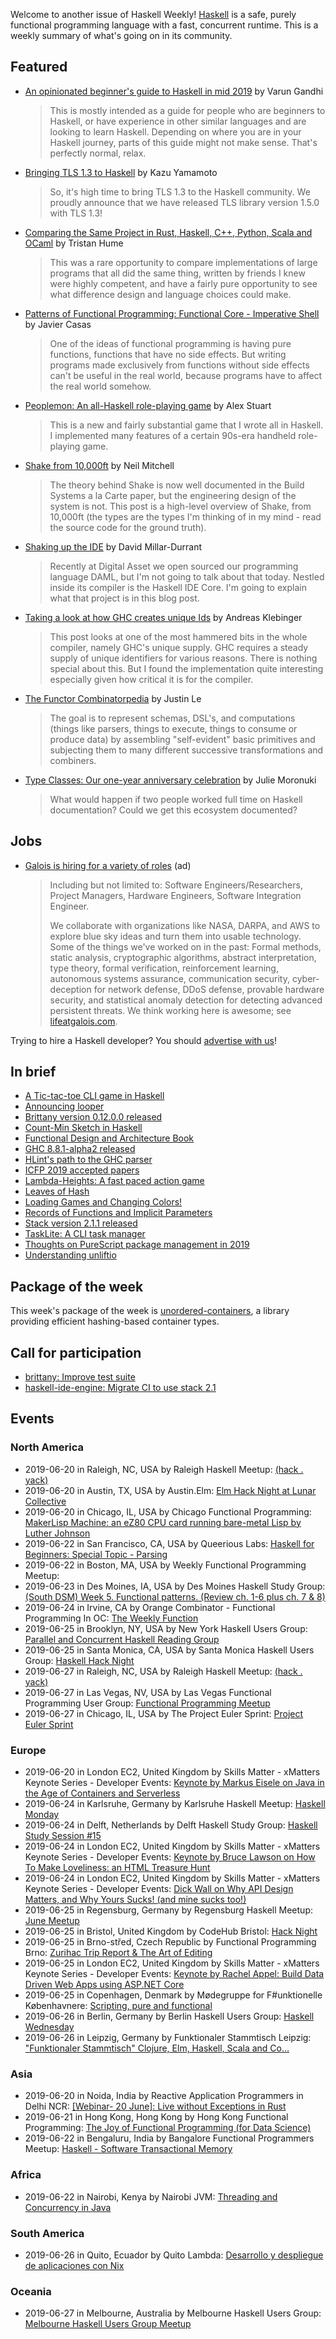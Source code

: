 Welcome to another issue of Haskell Weekly!
[Haskell](https://www.haskell.org) is a safe, purely functional programming language with a fast, concurrent runtime.
This is a weekly summary of what's going on in its community.

## Featured

-   [An opinionated beginner's guide to Haskell in mid 2019](https://github.com/theindigamer/not-a-blog/blob/5ee43179fe4b148bd8c61680112b4e9e048481fc/opinionated-haskell-guide-2019.md) by Varun Gandhi

    > This is mostly intended as a guide for people who are beginners to Haskell, or have experience in other similar languages and are looking to learn Haskell. Depending on where you are in your Haskell journey, parts of this guide might not make sense. That's perfectly normal, relax.

-   [Bringing TLS 1.3 to Haskell](https://kazu-yamamoto.hatenablog.jp/entry/2019/06/07/160609) by Kazu Yamamoto

    > So, it's high time to bring TLS 1.3 to the Haskell community. We proudly announce that we have released TLS library version 1.5.0 with TLS 1.3!

-   [Comparing the Same Project in Rust, Haskell, C++, Python, Scala and OCaml](https://thume.ca/2019/04/29/comparing-compilers-in-rust-haskell-c-and-python/) by Tristan Hume

    > This was a rare opportunity to compare implementations of large programs that all did the same thing, written by friends I knew were highly competent, and have a fairly pure opportunity to see what difference design and language choices could make.

-   [Patterns of Functional Programming: Functional Core - Imperative Shell](https://www.javiercasas.com/articles/functional-programming-patterns-functional-core-imperative-shell) by Javier Casas

    > One of the ideas of functional programming is having pure functions, functions that have no side effects. But writing programs made exclusively from functions without side effects can't be useful in the real world, because programs have to affect the real world somehow.

-   [Peoplemon: An all-Haskell role-playing game](https://np.reddit.com/r/haskell/comments/c29lks/peoplemon_an_allhaskell_roleplaying_game/) by Alex Stuart

    > This is a new and fairly substantial game that I wrote all in Haskell. I implemented many features of a certain 90s-era handheld role-playing game.

-   [Shake from 10,000ft](https://neilmitchell.blogspot.com/2019/06/shake-from-10000ft.html) by Neil Mitchell

    > The theory behind Shake is now well documented in the Build Systems a la Carte paper, but the engineering design of the system is not. This post is a high-level overview of Shake, from 10,000ft (the types are the types I'm thinking of in my mind - read the source code for the ground truth).

-   [Shaking up the IDE](https://4ta.uk/p/shaking-up-the-ide) by David Millar-Durrant

    > Recently at Digital Asset we open sourced our programming language DAML, but I'm not going to talk about that today. Nestled inside its compiler is the Haskell IDE Core. I'm going to explain what that project is in this blog post.

-   [Taking a look at how GHC creates unique Ids](https://andreaspk.github.io/posts/2019-06-17-Taking%20a%20look%20at%20GHC%20creates%20unique%20Ids.html) by Andreas Klebinger

    > This post looks at one of the most hammered bits in the whole compiler, namely GHC's unique supply. GHC requires a steady supply of unique identifiers for various reasons. There is nothing special about this. But I found the implementation quite interesting especially given how critical it is for the compiler.

-   [The Functor Combinatorpedia](https://blog.jle.im/entry/functor-combinatorpedia.html) by Justin Le

    > The goal is to represent schemas, DSL's, and computations (things like parsers, things to execute, things to consume or produce data) by assembling "self-evident" basic primitives and subjecting them to many different successive transformations and combiners.

-   [Type Classes: Our one-year anniversary celebration](https://typeclasses.com/news/2019-06-anniversary-celebration) by Julie Moronuki

    > What would happen if two people worked full time on Haskell documentation? Could we get this ecosystem documented?

## Jobs

-   [Galois is hiring for a variety of roles](https://galois.com/careers/) (ad)

    > Including but not limited to: Software Engineers/Researchers, Project Managers, Hardware Engineers, Software Integration Engineer.
    >
    > We collaborate with organizations like NASA, DARPA, and AWS to explore blue sky ideas and turn them into usable technology. Some of the things we've worked on in the past: Formal methods, static analysis, cryptographic algorithms, abstract interpretation, type theory, formal verification, reinforcement learning, autonomous systems assurance, communication security, cyber-deception for network defense, DDoS defense, provable hardware security, and statistical anomaly detection for detecting advanced persistent threats. We think working here is awesome; see [lifeatgalois.com](https://lifeatgalois.com).

Trying to hire a Haskell developer?
You should [advertise with us](https://haskellweekly.news/advertising.html)!

## In brief

-   [A Tic-tac-toe CLI game in Haskell](https://discourse.haskell.org/t/a-tic-tac-toe-cli-game-in-haskell/746?u=taylorfausak)
-   [Announcing looper](https://cs-syd.eu/posts/2019-06-14-looper)
-   [Brittany version 0.12.0.0 released](https://np.reddit.com/r/haskell/comments/c2j983/ann_brittany01200/)
-   [Count-Min Sketch in Haskell](https://vadosware.io/post/countmin-sketch-in-haskell/)
-   [Functional Design and Architecture Book](https://np.reddit.com/r/haskell/comments/c0634x/functional_design_and_architecture_book/)
-   [GHC 8.8.1-alpha2 released](https://www.haskell.org/ghc/blog/20190615-ghc-8.8.1-alpha2-released.html)
-   [HLint's path to the GHC parser](https://neilmitchell.blogspot.com/2019/06/hlints-path-to-ghc-parser.html)
-   [ICFP 2019 accepted papers](https://icfp19.sigplan.org/track/icfp-2019-papers#event-overview)
-   [Lambda-Heights: A fast paced action game](https://np.reddit.com/r/haskell/comments/c1ob2u/lambdaheights_fast_paced_haskell_game/)
-   [Leaves of Hash](https://blog.trailofbits.com/2019/06/17/leaves-of-hash/)
-   [Loading Games and Changing Colors!](https://mmhaskell.com/blog/2019/6/17/loading-games-and-changing-colors)
-   [Records of Functions and Implicit Parameters](https://discourse.haskell.org/t/records-of-functions-and-implicit-parameters/747?u=taylorfausak)
-   [Stack version 2.1.1 released](https://github.com/commercialhaskell/stack/releases/tag/v2.1.1)
-   [TaskLite: A CLI task manager](http://tasklite.ad-si.com/)
-   [Thoughts on PureScript package management in 2019](https://harry.garrood.me/blog/purescript-package-management-in-2019/)
-   [Understanding unliftio](https://fbrs.io/unliftio/)

## Package of the week

This week's package of the week is [unordered-containers](https://hackage.haskell.org/package/unordered-containers-0.2.10.0), a library providing efficient hashing-based container types.

## Call for participation

-   [brittany: Improve test suite](https://github.com/lspitzner/brittany/issues/239)
-   [haskell-ide-engine: Migrate CI to use stack 2.1](https://github.com/haskell/haskell-ide-engine/issues/1298)

## Events

### North America

- 2019-06-20 in Raleigh, NC, USA by Raleigh Haskell Meetup: [(hack . yack)](https://www.meetup.com/Raleigh-Haskell-Meetup/events/nsfsnqyzjbbc/)
- 2019-06-20 in Austin, TX, USA by Austin.Elm: [Elm Hack Night at Lunar Collective](https://www.meetup.com/Austin-Elm/events/260832892/)
- 2019-06-20 in Chicago, IL, USA by Chicago Functional Programming: [MakerLisp Machine: an eZ80 CPU card running bare-metal Lisp by Luther Johnson](https://www.meetup.com/Chicago-Functional-Programming-Meetup/events/261402402/)
- 2019-06-22 in San Francisco, CA, USA by Queerious Labs: [Haskell for Beginners: Special Topic - Parsing](https://www.meetup.com/QueeriousLabs/events/262350320/)
- 2019-06-22 in Boston, MA, USA by Weekly Functional Programming Meetup: [<Canceled for ComposeConf>](https://www.meetup.com/Weekly-Functional-Programming-Meetup/events/cfgmcryzjbdc/)
- 2019-06-23 in Des Moines, IA, USA by Des Moines Haskell Study Group: [(South DSM) Week 5. Functional patterns. (Review ch. 1-6 plus ch. 7 & 8)](https://www.meetup.com/Des-Moines-Haskell-Study-Group/events/nkqvzqyzjbvb/)
- 2019-06-24 in Irvine, CA by Orange Combinator - Functional Programming In OC: [The Weekly Function](https://www.meetup.com/orange-combinator/events/wnrhbryzjbgc/)
- 2019-06-25 in Brooklyn, NY, USA by New York Haskell Users Group: [Parallel and Concurrent Haskell Reading Group](https://www.meetup.com/NY-Haskell/events/shmktqyzjbhc/)
- 2019-06-25 in Santa Monica, CA, USA by Santa Monica Haskell Users Group: [Haskell Hack Night](https://www.meetup.com/santa-monica-haskell/events/262394133/)
- 2019-06-27 in Raleigh, NC, USA by Raleigh Haskell Meetup: [(hack . yack)](https://www.meetup.com/Raleigh-Haskell-Meetup/events/nsfsnqyzjbkc/)
- 2019-06-27 in Las Vegas, NV, USA by Las Vegas Functional Programming User Group: [Functional Programming Meetup](https://www.meetup.com/las-vegas-functional-programming/events/jkznkqyzjbkc/)
- 2019-06-27 in Chicago, IL, USA by The Project Euler Sprint: [Project Euler Sprint](https://www.meetup.com/Project-Euler-Sprint/events/ngwzxmyzjbkc/)

### Europe

- 2019-06-20 in London EC2, United Kingdom by Skills Matter - xMatters Keynote Series - Developer Events: [Keynote by Markus Eisele on Java in the Age of Containers and Serverless](https://www.meetup.com/skillsmatter/events/261672094/)
- 2019-06-24 in Karlsruhe, Germany by Karlsruhe Haskell Meetup: [Haskell Monday](https://www.meetup.com/Karlsruhe-Haskell-Meetup/events/twnxpqyzjbgc/)
- 2019-06-24 in Delft, Netherlands by Delft Haskell Study Group: [Haskell Study Session #15](https://www.meetup.com/Delft-Haskell-Study-Group/events/262358215/)
- 2019-06-24 in London EC2, United Kingdom by Skills Matter - xMatters Keynote Series - Developer Events: [Keynote by Bruce Lawson on How To Make Loveliness: an HTML Treasure Hunt](https://www.meetup.com/skillsmatter/events/261704544/)
- 2019-06-24 in London EC2, United Kingdom by Skills Matter - xMatters Keynote Series - Developer Events: [Dick Wall on Why API Design Matters, and Why Yours Sucks! (and mine sucks too!)](https://www.meetup.com/skillsmatter/events/261828474/)
- 2019-06-25 in Regensburg, Germany by Regensburg Haskell Meetup: [June Meetup](https://www.meetup.com/Regensburg-Haskell-Meetup/events/262371100/)
- 2019-06-25 in Bristol, United Kingdom by CodeHub Bristol: [Hack Night](https://www.meetup.com/CodeHub-Bristol/events/bpjgrqyzjbhc/)
- 2019-06-25 in Brno-střed, Czech Republic by Functional Programming Brno: [Zurihac Trip Report & The Art of Editing](https://www.meetup.com/fpbrno/events/262181698/)
- 2019-06-25 in London EC2, United Kingdom by Skills Matter - xMatters Keynote Series - Developer Events: [Keynote by Rachel Appel:  Build Data Driven Web Apps using ASP.NET Core](https://www.meetup.com/skillsmatter/events/261862568/)
- 2019-06-25 in Copenhagen, Denmark by Mødegruppe for F#unktionelle Københavnere: [Scripting, pure and functional](https://www.meetup.com/MoedegruppeFunktionelleKoebenhavnere/events/rqbcdlyzjbhc/)
- 2019-06-26 in Berlin, Germany by Berlin Haskell Users Group: [Haskell Wednesday](https://www.meetup.com/berlinhug/events/pvpwqpyzjbjc/)
- 2019-06-26 in Leipzig, Germany by Funktionaler Stammtisch Leipzig: ["Funktionaler Stammtisch" Clojure, Elm, Haskell, Scala and Co...](https://www.meetup.com/Funktionaler-Stammtisch-Leipzig/events/zwgxtqyzjbjc/)

### Asia

- 2019-06-20 in Noida, India by Reactive Application Programmers in Delhi NCR: [[Webinar- 20 June]: Live without Exceptions in Rust](https://www.meetup.com/Reactive-Application-Programmers-in-Delhi-NCR/events/262309845/)
- 2019-06-21 in Hong Kong, Hong Kong by Hong Kong Functional Programming: [The Joy of Functional Programming (for Data Science)](https://www.meetup.com/HK-Functional-programming/events/262312490/)
- 2019-06-22 in Bengaluru, India by Bangalore Functional Programmers Meetup: [Haskell - Software Transactional Memory](https://www.meetup.com/Bangalore-Functional-Programmers-Meetup/events/261823906/)

### Africa

- 2019-06-22 in Nairobi, Kenya by Nairobi JVM: [Threading and Concurrency in Java](https://www.meetup.com/nairobi-jvm/events/261009766/)

### South America

- 2019-06-26 in Quito, Ecuador by Quito Lambda: [Desarrollo y despliegue de aplicaciones con Nix](https://www.meetup.com/Quito-Lambda-Meetup/events/mscxlpyzjbjc/)

### Oceania

- 2019-06-27 in Melbourne, Australia by Melbourne Haskell Users Group: [Melbourne Haskell Users Group Meetup](https://www.meetup.com/Melbourne-Haskell-Users-Group/events/qfptslyzjbkc/)
